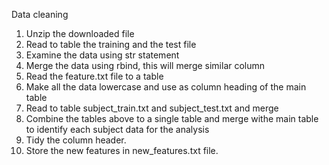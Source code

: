 Data cleaning

1. Unzip the downloaded file
2. Read to table the training and the test file
3. Examine the data using str statement
4. Merge the data using rbind, this will merge similar column
5. Read the feature.txt file to a table
6. Make all the data lowercase and use as column heading of the main table
7. Read to table subject_train.txt and subject_test.txt and merge
8. Combine the tables above to a single table and merge withe main table to identify each subject data for the analysis
9. Tidy the column header.
10. Store the new features in new_features.txt file.
